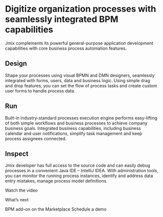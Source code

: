 # Digitize organization processes with seamlessly integrated BPM capabilities

Jmix complements its powerful general-purpose application development capabilities with core business process automation features.

## Design
Shape your processes using visual BPMN and DMN designers, seamlessly integrated with forms, users, data and business logic. Using simple drag and drop features, you can set the flow of process tasks and create custom user forms to handle process data.

## Run
Built-in industry-standard processes execution engine performs easy-lifting of both simple workflows and business processes to achieve company business goals. Integrated business capabilities, including business calendar and user notifications, simplify task management and keep process assignees connected.

## Inspect
Jmix developer has full access to the source code and can easily debug processes in a convenient Java IDE – IntelliJ IDEA. With administration tools, you can monitor the running process instances, identify and address data entry mistakes, manage process model definitions.

Watch the video

What’s next

BPM add-on on the Marketplace
Schedule a demo